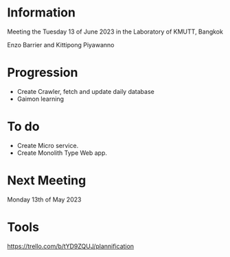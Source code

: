 # Information
Meeting the Tuesday 13 of June 2023 in the Laboratory of KMUTT, Bangkok

Enzo Barrier and
Kittipong Piyawanno


# Progression 
- Create Crawler, fetch and update daily database
- Gaimon learning

# To do
- Create Micro service.
- Create Monolith Type Web app.

# Next Meeting
Monday 13th of May 2023 

# Tools
https://trello.com/b/tYD9ZQUJ/plannification 
